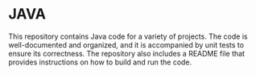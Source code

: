 # JAVA
This repository contains Java code for a variety of projects. The code is well-documented and organized, and it is accompanied by unit tests to ensure its correctness. The repository also includes a README file that provides instructions on how to build and run the code.
